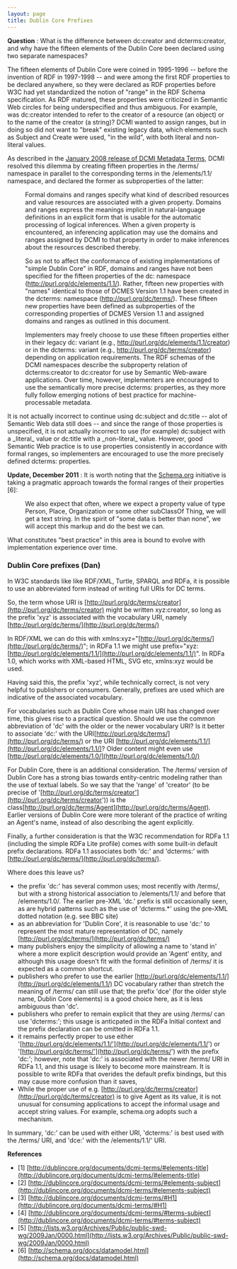 ```yaml
---
layout: page
title: Dublin Core Prefixes
---
```


 **Question** : What is the difference between dc:creator and dcterms:creator, and why have the fifteen elements of the Dublin Core been declared using two separate namespaces?

The fifteen elements of Dublin Core were coined in 1995-1996 -- before the invention of RDF in 1997-1998 -- and were among the first RDF properties to be declared anywhere, so they were declared as RDF properties before W3C had yet standardized the notion of "range" in the RDF Schema specification. As RDF matured, these properties were criticized in Semantic Web circles for being underspecified and thus ambiguous. For example, was dc:creator intended to refer to the creator of a resource (an object) or to the name of the creator (a string)? DCMI wanted to assign ranges, but in doing so did not want to "break" existing legacy data, which elements such as Subject and Create were used, "in the wild", with both literal and non-literal values.

As described in the [January 2008 release of DCMI Metadata Terms](http://dublincore.org/documents/2008/01/14/dcmi-terms/), DCMI resolved this dilemma by creating fifteen properties in the /terms/ namespace in parallel to the corresponding terms in the /elements/1.1/ namespace, and declared the former as subproperties of the latter:

<dl><dd>Formal domains and ranges specify what kind of described resources and value resources are associated with a given property. Domains and ranges express the meanings implicit in natural-language definitions in an explicit form that is usable for the automatic processing of logical inferences. When a given property is encountered, an inferencing application may use the domains and ranges assigned by DCMI to that property in order to make inferences about the resources described thereby.
</dd></dl><dl><dd>So as not to affect the conformance of existing implementations of "simple Dublin Core" in RDF, domains and ranges have not been specified for the fifteen properties of the dc: namespace (<a href="http://purl.org/dc/elements/1.1/" class="external free" rel="nofollow">http://purl.org/dc/elements/1.1/</a>). Rather, fifteen new properties with "names" identical to those of DCMES Version 1.1 have been created in the dcterms: namespace (<a href="http://purl.org/dc/terms/" class="external free" rel="nofollow">http://purl.org/dc/terms/</a>). These fifteen new properties have been defined as subproperties of the corresponding properties of DCMES Version 1.1 and assigned domains and ranges as outlined in this document.
</dd></dl><dl><dd>Implementers may freely choose to use these fifteen properties either in their legacy dc: variant (e.g., <a href="http://purl.org/dc/elements/1.1/creator" class="external free" rel="nofollow">http://purl.org/dc/elements/1.1/creator</a>) or in the dcterms: variant (e.g., <a href="http://purl.org/dc/terms/creator" class="external free" rel="nofollow">http://purl.org/dc/terms/creator</a>) depending on application requirements. The RDF schemas of the DCMI namespaces describe the subproperty relation of dcterms:creator to dc:creator for use by Semantic Web-aware applications. Over time, however, implementers are encouraged to use the semantically more precise dcterms: properties, as they more fully follow emerging notions of best practice for machine-processable metadata. 
</dd></dl>

It is not actually incorrect to continue using dc:subject and dc:title -- alot of Semantic Web data still does -- and since the range of those properties is unspecified, it is not actually incorrect to use (for example) dc:subject with a \_literal\_ value or dc:title with a \_non-literal\_ value. However, good Semantic Web practice is to use properties consistently in accordance with formal ranges, so implementers are encouraged to use the more precisely defined dcterms: properties.

**Update, December 2011** : It is worth noting that the [Schema.org](http://schema.org/) initiative is taking a pragmatic approach towards the formal ranges of their properties [6]:

<dl><dd>We also expect that often, where we expect a property value of type Person, Place, Organization or some other subClassOf Thing, we will get a text string. In the spirit of "some data is better than none", we will accept this markup and do the best we can.
</dd></dl>

What constitutes "best practice" in this area is bound to evolve with implementation experience over time.

### Dublin Core prefixes (Dan) 

In W3C standards like like RDF/XML, Turtle, SPARQL and RDFa, it is possible to use an abbreviated form instead of writing full URIs for DC terms.

So, the term whose URI is [http://purl.org/dc/terms/creator](http://purl.org/dc/terms/creator) might be written xyz:creator, so long as the prefix 'xyz' is associated with the vocabulary URI, namely [http://purl.org/dc/terms/](http://purl.org/dc/terms/)

In RDF/XML we can do this with xmlns:xyz="[http://purl.org/dc/terms/](http://purl.org/dc/terms/)"; in RDFa 1.1 we might use prefix="xyz:[http://purl.org/dc/elements/1.1/](http://purl.org/dc/elements/1.1/)". In RDFa 1.0, which works with XML-based HTML, SVG etc, xmlns:xyz would be used.

Having said this, the prefix 'xyz', while technically correct, is not very helpful to publishers or consumers. Generally, prefixes are used which are indicative of the associated vocabulary.

For vocabularies such as Dublin Core whose main URI has changed over time, this gives rise to a practical question. Should we use the common abbreviation of 'dc' with the older or the newer vocabulary URI? Is it better to associate 'dc:' with the URI[http://purl.org/dc/terms/](http://purl.org/dc/terms/) or the URI [http://purl.org/dc/elements/1.1/](http://purl.org/dc/elements/1.1/)? Older content might even use [http://purl.org/dc/elements/1.0/](http://purl.org/dc/elements/1.0/)

For Dublin Core, there is an additional consideration. The /terms/ version of Dublin Core has a strong bias towards entity-centric modeling rather than the use of textual labels. So we say that the 'range' of 'creator' (to be precise of '[http://purl.org/dc/terms/creator'](http://purl.org/dc/terms/creator')) is the class[http://purl.org/dc/terms/Agent](http://purl.org/dc/terms/Agent). Earlier versions of Dublin Core were more tolerant of the practice of writing an Agent's name, instead of also describing the agent explicitly.

Finally, a further consideration is that the W3C recommendation for RDFa 1.1 (including the simple RDFa Lite profile) comes with some built-in default prefix declarations. RDFa 1.1 associates both 'dc:' and 'dcterms:' with [http://purl.org/dc/terms/](http://purl.org/dc/terms/).

Where does this leave us?

- the prefix 'dc:' has several common uses; most recently with /terms/, but with a strong historical association to /elements/1.1/ and before that /elements/1.0/. The earlier pre-XML 'dc.' prefix is still occasionally seen, as are hybrid patterns such as the use of 'dcterms.\*' using the pre-XML dotted notation (e.g. see BBC site)
- as an abbreviation for 'Dublin Core', it is reasonable to use 'dc:' to represent the most mature representation of DC, namely [http://purl.org/dc/terms/](http://purl.org/dc/terms/)
- many publishers enjoy the simplicity of allowing a name to 'stand in' where a more explicit description would provide an 'Agent' entity, and although this usage doesn't fit with the formal definition of /terms/ it is expected as a common shortcut.
- publishers who prefer to use the earlier [http://purl.org/dc/elements/1.1/](http://purl.org/dc/elements/1.1/) DC vocabulary rather than stretch the meaning of /terms/ can still use that; the prefix 'dce' (for the older style name, Dublin Core elements) is a good choice here, as it is less ambiguous than 'dc'.
- publishers who prefer to remain explicit that they are using /terms/ can use 'dcterms:'; this usage is anticpated in the RDFa Initial context and the prefix declaration can be omitted in RDFa 1.1.
- it remains perfectly proper to use either '[http://purl.org/dc/elements/1.1/'](http://purl.org/dc/elements/1.1/') or '[http://purl.org/dc/terms/'](http://purl.org/dc/terms/') with the prefix 'dc:'; however, note that 'dc:' is associated with the newer /terms/ URI in RDFa 1.1, and this usage is likely to become more mainstream. It is possible to write RDFa that overides the default prefix bindings, but this may cause more confusion than it saves,
- While the proper use of e.g. [http://purl.org/dc/terms/creator](http://purl.org/dc/terms/creator) is to give Agent as its value, it is not unusual for consuming applications to accept the informal usage and accept string values. For example, schema.org adopts such a mechanism.

In summary, 'dc:' can be used with either URI, 'dcterms:' is best used with the /terms/ URI, and 'dce:' with the /elements/1.1/' URI.

**References**

- [1] [http://dublincore.org/documents/dcmi-terms/#elements-title](http://dublincore.org/documents/dcmi-terms/#elements-title)
- [2] [http://dublincore.org/documents/dcmi-terms/#elements-subject](http://dublincore.org/documents/dcmi-terms/#elements-subject)
- [3] [http://dublincore.org/documents/dcmi-terms/#H1](http://dublincore.org/documents/dcmi-terms/#H1)
- [4] [http://dublincore.org/documents/dcmi-terms/#terms-subject](http://dublincore.org/documents/dcmi-terms/#terms-subject)
- [5] [http://lists.w3.org/Archives/Public/public-swd-wg/2009Jan/0000.html](http://lists.w3.org/Archives/Public/public-swd-wg/2009Jan/0000.html)
- [6] [http://schema.org/docs/datamodel.html](http://schema.org/docs/datamodel.html)

